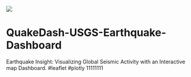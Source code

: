 ![](https://images.openai.com/blob/373bf52a-5373-4d4e-88fe-7fbf738ec6d1/improving-mathematical-reasoning-with-process-supervision.jpg?trim=0,0,0,0&width=1000)
# QuakeDash-USGS-Earthquake-Dashboard
Earthquake Insight: Visualizing Global Seismic Activity with an Interactive map Dashboard. #leaflet #plotly
11111111
